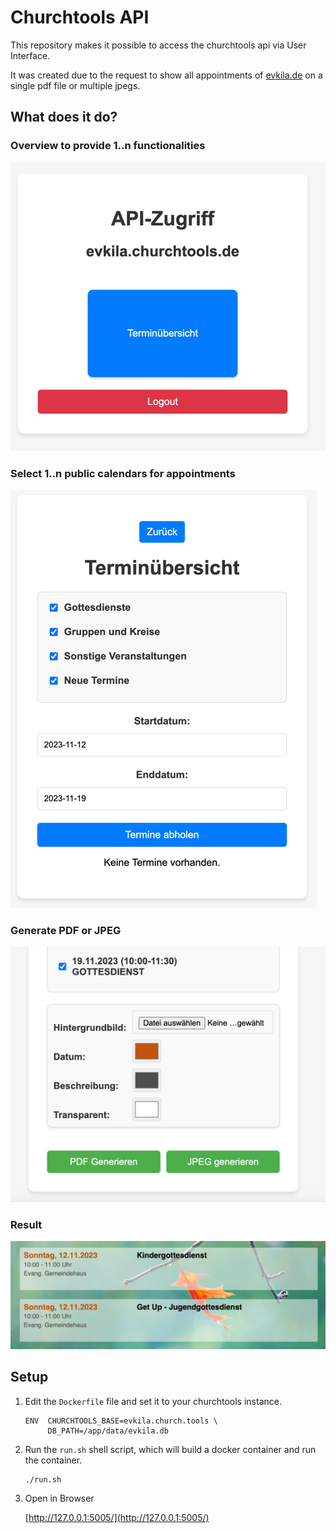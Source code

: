 # Churchtools API

This repository makes it possible to access the churchtools api via User Interface. 

It was created due to the request to show all appointments of [evkila.de](https://www.evkila.de/) on a single pdf file or multiple jpegs.

## What does it do?

### Overview to provide 1..n functionalities
![overview](images/overview.png)

### Select 1..n public calendars for appointments
![appointments](images/calendars.png)

### Generate PDF or JPEG
![generate](images/formatting.png)

### Result
![result](images/result.png)

## Setup

1. Edit the `Dockerfile` file and set it to your churchtools instance.

    ```
    ENV  CHURCHTOOLS_BASE=evkila.church.tools \
         DB_PATH=/app/data/evkila.db
    ```

2. Run the `run.sh` shell script, which will build a docker container and run the container.

    ```
    ./run.sh
    ```

3. Open in Browser

    [http://127.0.0.1:5005/](http://127.0.0.1:5005/)





